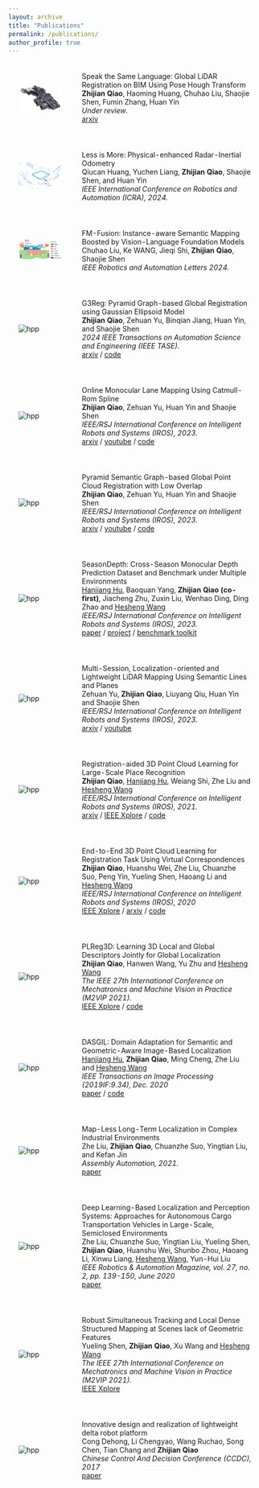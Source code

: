 ```yaml
---
layout: archive
title: "Publications"
permalink: /publications/
author_profile: true
---
```


<html>
    <table style="width:100%;border:0px;border-spacing:0px;border-collapse:separate;margin-right:auto;margin-left:auto;">
          <tr onmouseout="nightsight_stop()" onmouseover="nightsight_start()">
            <td style="padding:20px;width:25%;vertical-align:middle;border-left-style:none;border-bottom-style:none;border-top-style:none;border-right-style:none">
              <img src="../images/lidar2bim.png" alt="hpp" style="border-style: none" >
            </td>
            <td style="padding:20px;width:75%;vertical-align:middle;border-left-style:none;border-bottom-style:none;border-top-style:none;border-right-style:none">
                <papertitle>Speak the Same Language: Global LiDAR Registration on BIM Using Pose Hough Transform
                </papertitle>
              <br>
                <strong>Zhijian Qiao</strong>, Haoming Huang, Chuhao Liu, Shaojie Shen, Fumin Zhang, Huan Yin
              <br>
              <em>Under review.</em><br>
              <a href="https://arxiv.org/abs/2405.03969">arxiv</a>
            </td>
          </tr>
    </table>
    <table style="width:100%;border:0px;border-spacing:0px;border-collapse:separate;margin-right:auto;margin-left:auto;">
          <tr onmouseout="nightsight_stop()" onmouseover="nightsight_start()">
            <td style="padding:20px;width:25%;vertical-align:middle;border-left-style:none;border-bottom-style:none;border-top-style:none;border-right-style:none">
              <img src="../images/rio.png" alt="hpp" style="border-style: none" >
            </td>
            <td style="padding:20px;width:75%;vertical-align:middle;border-left-style:none;border-bottom-style:none;border-top-style:none;border-right-style:none">
                <papertitle>Less is More: Physical-enhanced Radar-Inertial Odometry
                </papertitle>
              <br>
                Qiucan Huang, Yuchen Liang, <strong>Zhijian Qiao</strong>, Shaojie Shen, and Huan Yin
              <br>
              <em>IEEE International Conference on Robotics and Automation (ICRA), 2024.</em><br>
            </td>
          </tr>
    </table>
    <table style="width:100%;border:0px;border-spacing:0px;border-collapse:separate;margin-right:auto;margin-left:auto;">
          <tr onmouseout="nightsight_stop()" onmouseover="nightsight_start()">
            <td style="padding:20px;width:25%;vertical-align:middle;border-left-style:none;border-bottom-style:none;border-top-style:none;border-right-style:none">
              <img src="../images/fmfusion.png" alt="hpp" style="border-style: none" >
            </td>
            <td style="padding:20px;width:75%;vertical-align:middle;border-left-style:none;border-bottom-style:none;border-top-style:none;border-right-style:none">
                <papertitle>FM-Fusion: Instance-aware Semantic Mapping Boosted by Vision-Language Foundation Models
                </papertitle>
              <br>
                Chuhao Liu, Ke WANG, Jieqi Shi, <strong>Zhijian Qiao</strong>, Shaojie Shen
              <br>
              <em>IEEE Robotics and Automation Letters 2024.</em><br>
            </td>
          </tr>
    </table>
    <table style="width:100%;border:0px;border-spacing:0px;border-collapse:separate;margin-right:auto;margin-left:auto;">
          <tr onmouseout="nightsight_stop()" onmouseover="nightsight_start()">
            <td style="padding:20px;width:25%;vertical-align:middle;border-left-style:none;border-bottom-style:none;border-top-style:none;border-right-style:none">
              <img src="../images/g3reg_teaser.png" alt="hpp" style="border-style: none" >
            </td>
            <td style="padding:20px;width:75%;vertical-align:middle;border-left-style:none;border-bottom-style:none;border-top-style:none;border-right-style:none">
                <papertitle>G3Reg: Pyramid Graph-based Global Registration using Gaussian Ellipsoid Model
                </papertitle>
              <br>
                <strong>Zhijian Qiao</strong>, Zehuan Yu, Binqian Jiang, Huan Yin, and Shaojie Shen
              <br>
              <em>2024 IEEE Transactions on Automation Science and Engineering (IEEE TASE).</em><br>
              <a href="https://arxiv.org/abs/2308.11573">arxiv</a> /
              <a href="https://github.com/HKUST-Aerial-Robotics/G3Reg">code</a>
            </td>
          </tr>
    </table>
    <table style="width:100%;border:0px;border-spacing:0px;border-collapse:separate;margin-right:auto;margin-left:auto;">
          <tr onmouseout="nightsight_stop()" onmouseover="nightsight_start()">
            <td style="padding:20px;width:25%;vertical-align:middle;border-left-style:none;border-bottom-style:none;border-top-style:none;border-right-style:none">
              <img src="../images/iros2023_qzj.png" alt="hpp" style="border-style: none" >
            </td>
            <td style="padding:20px;width:75%;vertical-align:middle;border-left-style:none;border-bottom-style:none;border-top-style:none;border-right-style:none">
                <papertitle>Online Monocular Lane Mapping Using Catmull-Rom Spline
                </papertitle>
              <br>
                <strong>Zhijian Qiao</strong>, Zehuan Yu, Huan Yin and Shaojie Shen
              <br>
              <em>IEEE/RSJ International Conference on Intelligent Robots and Systems (IROS), 2023.</em><br>
              <a href="https://arxiv.org/abs/2307.11653">arxiv</a> /
              <a href="https://youtu.be/9aHNV3TQ6xw?si=l18Yy2JT7465N0lu">youtube</a> /
              <a href="https://github.com/HKUST-Aerial-Robotics/MonoLaneMapping">code</a>
            </td>
          </tr>
    </table>
    <table style="width:100%;border:0px;border-spacing:0px;border-collapse:separate;margin-right:auto;margin-left:auto;">
          <tr onmouseout="nightsight_stop()" onmouseover="nightsight_start()">
            <td style="padding:20px;width:25%;vertical-align:middle;border-left-style:none;border-bottom-style:none;border-top-style:none;border-right-style:none">
              <img src="../images/iros2023_qzj2.png" alt="hpp" style="border-style: none" >
            </td>
            <td style="padding:20px;width:75%;vertical-align:middle;border-left-style:none;border-bottom-style:none;border-top-style:none;border-right-style:none">
                <papertitle>Pyramid Semantic Graph-based Global Point Cloud Registration with Low Overlap
                </papertitle>
              <br>
                <strong>Zhijian Qiao</strong>, Zehuan Yu, Huan Yin and Shaojie Shen
              <br>
              <em>IEEE/RSJ International Conference on Intelligent Robots and Systems (IROS), 2023.</em><br>
              <a href="https://arxiv.org/abs/2307.12116">arxiv</a> /
              <a href="https://youtu.be/BPqbjhZ0FWQ?si=nfuQZE_ie-PuZID5">youtube</a> /
              <a href="https://github.com/HKUST-Aerial-Robotics/Pagor">code</a>
            </td>
          </tr>
    </table>
    <table style="width:100%;border:0px;border-spacing:0px;border-collapse:separate;margin-right:auto;margin-left:auto;">
          <tr onmouseout="nightsight_stop()" onmouseover="nightsight_start()">
            <td style="padding:20px;width:25%;vertical-align:middle;border-left-style:none;border-bottom-style:none;border-top-style:none;border-right-style:none">
              <img src="../images/seasondepth.png" alt="hpp" style="border-style: none" >
            </td>
            <td style="padding:20px;width:75%;vertical-align:middle;border-left-style:none;border-bottom-style:none;border-top-style:none;border-right-style:none">
                <papertitle>SeasonDepth: Cross-Season Monocular Depth Prediction Dataset and Benchmark under Multiple Environments
                </papertitle>
              <br>
              <a href="https://hanjianghu.github.io/">Hanjiang Hu</a>, Baoquan Yang, <strong>Zhijian Qiao (co-first)</strong>, Jiacheng Zhu, Zuxin Liu, Wenhao Ding, Ding Zhao and <a href="https://scholar.google.com/citations?hl=en&user=q6AY9XsAAAAJ">Hesheng Wang</a>
              <br>
              <em> IEEE/RSJ International Conference on Intelligent Robots and Systems (IROS), 2023.</em><br>
              <a href="https://arxiv.org/abs/2011.04408">paper</a> /
              <a href="https://seasondepth.github.io/">project</a> /
              <a href="https://github.com/SeasonDepth/SeasonDepth">benchmark toolkit</a>
            </td>
          </tr>
    </table>
    <table style="width:100%;border:0px;border-spacing:0px;border-collapse:separate;margin-right:auto;margin-left:auto;">
          <tr onmouseout="nightsight_stop()" onmouseover="nightsight_start()">
            <td style="padding:20px;width:25%;vertical-align:middle;border-left-style:none;border-bottom-style:none;border-top-style:none;border-right-style:none">
              <img src="../images/iros2023_yzh.png" alt="hpp" style="border-style: none" >
            </td>
            <td style="padding:20px;width:75%;vertical-align:middle;border-left-style:none;border-bottom-style:none;border-top-style:none;border-right-style:none">
                <papertitle>Multi-Session, Localization-oriented and Lightweight LiDAR Mapping Using Semantic Lines and Planes
                </papertitle>
              <br>
              Zehuan Yu, <strong>Zhijian Qiao</strong>, Liuyang Qiu, Huan Yin and Shaojie Shen
              <br>
              <em>IEEE/RSJ International Conference on Intelligent Robots and Systems (IROS), 2023.</em><br>
              <a href="https://arxiv.org/abs/2307.07126">arxiv</a> /
              <a href="https://www.youtube.com/watch?v=kXsrFpPR9e4">youtube</a>
            </td>
          </tr>
    </table>
    <table style="width:100%;border:0px;border-spacing:0px;border-collapse:separate;margin-right:auto;margin-left:auto;">
          <tr onmouseout="nightsight_stop()" onmouseover="nightsight_start()">
            <td style="padding:20px;width:25%;vertical-align:middle;border-left-style:none;border-bottom-style:none;border-top-style:none;border-right-style:none">
              <img src="../images/iros2021.png" alt="hpp" style="border-style: none" >
            </td>
            <td style="padding:20px;width:75%;vertical-align:middle;border-left-style:none;border-bottom-style:none;border-top-style:none;border-right-style:none">
                <papertitle>Registration-aided 3D Point Cloud Learning for Large-Scale Place Recognition
                </papertitle>
              <br>
              <strong>Zhijian Qiao</strong>, <a href="https://hanjianghu.github.io/">Hanjiang Hu</a>, Weiang Shi, Zhe Liu and <a href="https://scholar.google.com/citations?hl=en&user=q6AY9XsAAAAJ">Hesheng Wang</a>
              <br>
              <em>IEEE/RSJ International Conference on Intelligent Robots and Systems (IROS), 2021.</em><br>
              <a href="https://arxiv.org/abs/2012.05018">arxiv</a> /
              <a href="https://ieeexplore.ieee.org/document/9635878">IEEE Xplore</a> /
              <a href="https://github.com/qiaozhijian/vLPD-Net.git">code</a>
            </td>
          </tr>
    </table>
    <table style="width:100%;border:0px;border-spacing:0px;border-collapse:separate;margin-right:auto;margin-left:auto;">
          <tr onmouseout="nightsight_stop()" onmouseover="nightsight_start()">
            <td style="padding:20px;width:25%;vertical-align:middle;border-left-style:none;border-bottom-style:none;border-top-style:none;border-right-style:none">
              <img src="../images/vcr_formulation.png" alt="hpp" style="border-style: none" >
            </td>
            <td style="padding:20px;width:75%;vertical-align:middle;border-left-style:none;border-bottom-style:none;border-top-style:none;border-right-style:none">
                <papertitle>End-to-End  3D  Point  Cloud  Learning  for  Registration  Task  Using Virtual  Correspondences
                </papertitle>
              <br>
              <strong>Zhijian Qiao</strong>, Huanshu Wei, Zhe Liu, Chuanzhe Suo, Peng Yin, Yueling Shen, Haoang Li and <a href="https://scholar.google.com/citations?hl=en&user=q6AY9XsAAAAJ">Hesheng Wang</a>
              <br>
              <em>IEEE/RSJ International Conference on Intelligent Robots and Systems (IROS), 2020</em><br>
              <a href="https://ieeexplore.ieee.org/stamp/stamp.jsp?arnumber=9341249">IEEE Xplore</a> /
              <a href="https://arxiv.org/abs/2011.14579">arxiv</a> /
              <a href="https://github.com/qiaozhijian/VCR-Net.git">code</a>
            </td>
          </tr>
    </table>
    <table style="width:100%;border:0px;border-spacing:0px;border-collapse:separate;margin-right:auto;margin-left:auto;">
          <tr onmouseout="nightsight_stop()" onmouseover="nightsight_start()">
            <td style="padding:20px;width:25%;vertical-align:middle;border-left-style:none;border-bottom-style:none;border-top-style:none;border-right-style:none">
              <img src="../images/m2vip.png" alt="hpp" style="border-style: none" >
            </td>
            <td style="padding:20px;width:75%;vertical-align:middle;border-left-style:none;border-bottom-style:none;border-top-style:none;border-right-style:none">
                <papertitle>PLReg3D: Learning 3D Local and Global Descriptors Jointly for Global Localization
                </papertitle>
              <br>
              <strong>Zhijian Qiao</strong>, Hanwen Wang, Yu Zhu and <a href="https://scholar.google.com/citations?hl=en&user=q6AY9XsAAAAJ">Hesheng Wang</a>
              <br>
              <em>The IEEE 27th International Conference on Mechatronics and Machine Vision in Practice (M2VIP 2021).</em><br>
              <a href="https://ieeexplore.ieee.org/document/9665098">IEEE Xplore</a> /
              <a href="https://github.com/IRMVLab/PLReg3D.git">code</a>
            </td>
          </tr>
    </table>
    <table style="width:100%;border:0px;border-spacing:0px;border-collapse:separate;margin-right:auto;margin-left:auto;">
          <tr onmouseout="nightsight_stop()" onmouseover="nightsight_start()">
            <td style="padding:20px;width:25%;vertical-align:middle;border-left-style:none;border-bottom-style:none;border-top-style:none;border-right-style:none">
              <img src="../images/dasgil.png" alt="hpp" style="border-style: none" >
            </td>
            <td style="padding:20px;width:75%;vertical-align:middle;border-left-style:none;border-bottom-style:none;border-top-style:none;border-right-style:none">
                <papertitle>DASGIL: Domain Adaptation for Semantic and Geometric-Aware Image-Based Localization
                </papertitle>
              <br>
              <a href="https://hanjianghu.github.io/">Hanjiang Hu</a>, 
              <strong>Zhijian Qiao</strong>, Ming Cheng, Zhe Liu and <a href="https://scholar.google.com/citations?hl=en&user=q6AY9XsAAAAJ">Hesheng Wang</a>
              <br>
              <em> IEEE Transactions on Image Processing (2019IF:9.34), Dec. 2020</em><br>
              <a href="https://ieeexplore.ieee.org/document/9296559">paper</a> /
              <a href="https://github.com/HanjiangHu/DASGIL">code</a>
            </td>
          </tr>
    </table>
    <table style="width:100%;border:0px;border-spacing:0px;border-collapse:separate;margin-right:auto;margin-left:auto;">
          <tr onmouseout="nightsight_stop()" onmouseover="nightsight_start()">
            <td style="padding:20px;width:25%;vertical-align:middle;border-left-style:none;border-bottom-style:none;border-top-style:none;border-right-style:none">
              <img src="../images/aa2021.png" alt="hpp" style="border-style: none" >
            </td>
            <td style="padding:20px;width:75%;vertical-align:middle;border-left-style:none;border-bottom-style:none;border-top-style:none;border-right-style:none">
                <papertitle>Map-Less Long-Term Localization in Complex Industrial Environments
                </papertitle>
              <br>
              Zhe Liu, <strong>Zhijian Qiao</strong>, Chuanzhe Suo, Yingtian Liu, and Kefan Jin
              <br>
              <em>Assembly Automation, 2021.</em><br>
                <a href="https://www.emerald.com/insight/content/doi/10.1108/AA-06-2021-0088/full/html">paper</a>
            </td>
          </tr>
    </table>
    <table style="width:100%;border:0px;border-spacing:0px;border-collapse:separate;margin-right:auto;margin-left:auto;">
          <tr onmouseout="nightsight_stop()" onmouseover="nightsight_start()">
            <td style="padding:20px;width:25%;vertical-align:middle;border-left-style:none;border-bottom-style:none;border-top-style:none;border-right-style:none">
              <img src="../images/ram.png" alt="hpp" style="border-style: none" >
            </td>
            <td style="padding:20px;width:75%;vertical-align:middle;border-left-style:none;border-bottom-style:none;border-top-style:none;border-right-style:none">
                <papertitle>Deep Learning-Based Localization and Perception Systems: Approaches for Autonomous Cargo Transportation Vehicles in Large-Scale, Semiclosed Environments
                </papertitle>
              <br>
              Zhe Liu, Chuanzhe Suo, Yingtian Liu, Yueling Shen, <strong>Zhijian Qiao</strong>, Huanshu Wei, Shunbo Zhou, Haoang Li, Xinwu Liang, 
              <a href="https://scholar.google.com/citations?hl=en&user=q6AY9XsAAAAJ">Hesheng Wang</a>, Yun-Hui Liu
              <br>
                <em> IEEE Robotics & Automation Magazine, vol. 27, no. 2, pp. 139-150, June 2020</em><br>
                <a href="ieeexplore.ieee.org/document/9062309">paper</a>
            </td>
          </tr>
    </table>
    <table style="width:100%;border:0px;border-spacing:0px;border-collapse:separate;margin-right:auto;margin-left:auto;">
          <tr onmouseout="nightsight_stop()" onmouseover="nightsight_start()">
            <td style="padding:20px;width:25%;vertical-align:middle;border-left-style:none;border-bottom-style:none;border-top-style:none;border-right-style:none">
              <img src="../images/3d-reconstruction.png" alt="hpp" style="border-style: none" >
            </td>
            <td style="padding:20px;width:75%;vertical-align:middle;border-left-style:none;border-bottom-style:none;border-top-style:none;border-right-style:none">
                <papertitle>Robust Simultaneous Tracking and Local Dense Structured Mapping at Scenes lack of Geometric Features
                </papertitle>
              <br>
              Yueling Shen, <strong>Zhijian Qiao</strong>, Xu Wang and <a href="https://scholar.google.com/citations?hl=en&user=q6AY9XsAAAAJ">Hesheng Wang</a>
              <br>
              <em>The IEEE 27th International Conference on Mechatronics and Machine Vision in Practice (M2VIP 2021).</em><br>
                <a href="https://ieeexplore.ieee.org/document/9665148">IEEE Xplore</a>
            </td>
          </tr>
    </table>
    <table style="width:100%;border:0px;border-spacing:0px;border-collapse:separate;margin-right:auto;margin-left:auto;">
          <tr onmouseout="nightsight_stop()" onmouseover="nightsight_start()">
            <td style="padding:20px;width:25%;vertical-align:middle;border-left-style:none;border-bottom-style:none;border-top-style:none;border-right-style:none">
              <img src="../images/ccdc.png" alt="hpp" style="border-style: none" >
            </td>
            <td style="padding:20px;width:75%;vertical-align:middle;border-left-style:none;border-bottom-style:none;border-top-style:none;border-right-style:none">
                <papertitle>Innovative design and realization of lightweight delta robot platform
                </papertitle>
              <br>
              Cong Dehong, Li Chengyao, Wang Ruchao, Song Chen, Tian Chang and <strong>Zhijian Qiao</strong>
              <br>
              <em>Chinese Control And Decision Conference (CCDC), 2017</em><br>
              <a href="https://ieeexplore.ieee.org/document/7978260">paper</a>
            </td>
          </tr>
    </table>

</html>
